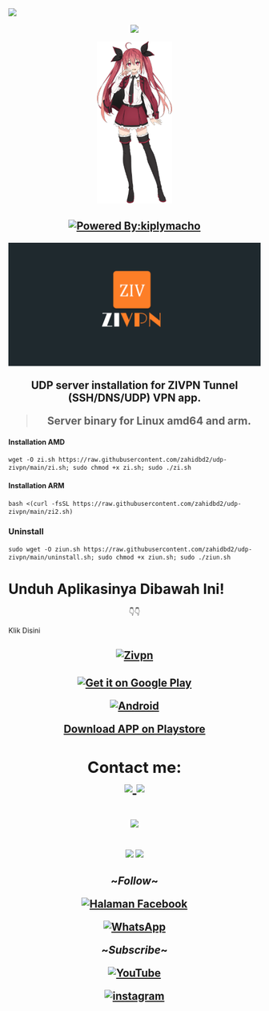 <img src="https://readme-typing-svg.herokuapp.com?color=%2336BCF7&center=true&vCenter=true&lines=Channel+YouTube+@km7ujuh" />
</p>

<p align="center">
<img src="https://readme-typing-svg.herokuapp.com?color=%2336BCF7&center=true&vCenter=true&lines=K+I+P+L+Y+M+A+C+H+O" />
</p>

<p align='center'><a href="https://api.daily.dev/get?r=fisabiliyusri"><img src="https://raw.githubusercontent.com/fisabiliyusri/.github/main/kotori2.png?r=82s" width="150" alt="Hayuk"/></a></p>

<h2 align="center">
 
[![Powered By:kiplymacho](https://img.shields.io/badge/PoweredBy:kiplymacho-7%2B-blue.svg?style=flat)](http://linktr.ee/kiplymacho)


![](https://github.com/powermx/dl/blob/master/zivpn.png)

UDP server installation for ZIVPN Tunnel (SSH/DNS/UDP) VPN app.
<br>

>Server binary for Linux amd64 and arm.

#### Installation AMD
```
wget -O zi.sh https://raw.githubusercontent.com/zahidbd2/udp-zivpn/main/zi.sh; sudo chmod +x zi.sh; sudo ./zi.sh
```

#### Installation ARM
```
bash <(curl -fsSL https://raw.githubusercontent.com/zahidbd2/udp-zivpn/main/zi2.sh)
```


### Uninstall

```
sudo wget -O ziun.sh https://raw.githubusercontent.com/zahidbd2/udp-zivpn/main/uninstall.sh; sudo chmod +x ziun.sh; sudo ./ziun.sh
```

# Unduh Aplikasinya Dibawah Ini!

<p align="center">
👇👇
 
 Klik Disini
 
<h2 align="center">
 
[![Zivpn](https://img.shields.io/badge/Zivpn-yellow.svg?style=flat)](https://sfile.mobi/9FF1FNX25Uv)

<h2 align="center">

<a href="https://play.google.com/store/apps/details?id=xyz.easypro.httpcustom">
<img alt="Get it on Google Play" src="https://play.google.com/intl/en_us/badges/images/generic/en_badge_web_generic.png" width="165" height="64" />
</a>

[![Android](https://img.shields.io/badge/Android-14-yellow.svg?style=flat)](https://developer.android.com/about/versions/14?hl=id)

<a href="https://play.google.com/store/apps/details?id=com.zi.zivpn" target="_blank" rel="noreferrer">Download APP on Playstore</a>

</p>
<div height='45' align="center">
<h2>Contact me: <br>
<a href="https://github.com/kiplymacho"> <img src="https://cdn.jsdelivr.net/npm/simple-icons@3.0.1/icons/github.svg" height='50'> </a>
<a href="https://facebook.com/kiplymachobanjar"> <img src="https://cdn.jsdelivr.net/npm/simple-icons@3.0.1/icons/facebook.svg" height='50'> </a>

<a href="https://paypal.me/kiplymacho"> <img src="https://cdn.trakteer.id/images/embed/trbtn-red-6.png" height='50'> </a>
</h2>
</div>
<h2 align="center">
<img height=150 src="https://github-readme-stats.vercel.app/api/top-langs/?username=kiplymacho&layout=compact&theme=dark">
<img height=150 src="https://github-readme-stats.vercel.app/api?username=kiplymacho&count_private=true&show_icons=true&theme=dark">
 
<h2 align="center">

~_Follow_~

[![Halaman Facebook](https://img.shields.io/badge/HalamanFacebook-200%2B-yellow.svg?style=flat)](https://www.facebook.com/httpcustomkiplymacho/)

[![WhatsApp](https://img.shields.io/badge/WhatsApp-400%2B-yellow.svg?style=flat)](https://wa.me/6285182393001)

~_Subscribe_~

[![YouTube](https://img.shields.io/badge/YouTube-200%2B-yellow.svg?style=flat)](https://www.youtube.com/@km7ujuh)

[![instagram](https://img.shields.io/badge/Instagram-2K%2B-yellow.svg?style=flat)](https://instagram.com/kiplymacho)

